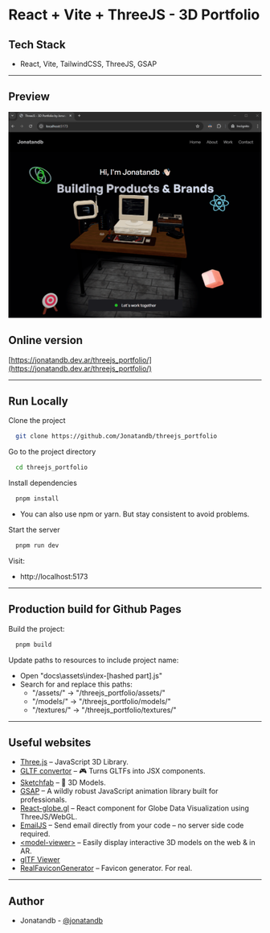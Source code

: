 # React + Vite + ThreeJS - 3D Portfolio


## Tech Stack

 - React, Vite, TailwindCSS, ThreeJS, GSAP

---

## Preview

[![screenshot](3D_Portfolio_preview.gif)](https://jonatandb.dev.ar/threejs_portfolio/)


## Online version
[https://jonatandb.dev.ar/threejs_portfolio/](https://jonatandb.dev.ar/threejs_portfolio/)

---
## Run Locally

Clone the project

```bash
  git clone https://github.com/Jonatandb/threejs_portfolio
```

Go to the project directory

```bash
  cd threejs_portfolio
```

Install dependencies

```bash
  pnpm install
```
  - You can also use npm or yarn. But stay consistent to avoid problems.

Start the server

```bash
  pnpm run dev
```

Visit:
- http://localhost:5173


---
## Production build for Github Pages

Build the project:

```bash
  pnpm build
```

Update paths to resources to include project name:

  - Open "docs\assets\index-[hashed part].js"
  - Search for and replace this paths:
    - "/assets/" -> "/threejs_portfolio/assets/"
    - "/models/" -> "/threejs_portfolio/models/"
    - "/textures/" -> "/threejs_portfolio/textures/"

---

## Useful websites
- [Three.js](https://threejs.org/) – JavaScript 3D Library.
- [GLTF convertor](https://gltf.pmnd.rs/) – 🎮 Turns GLTFs into JSX components.
- [Sketchfab](https://sketchfab.com/3d-models/hacker-room-stylized-a0cfe6edf2dd494c8a95addf6bb13a10) – 🚗 3D Models.
- [GSAP](https://gsap.com/) – A wildly robust JavaScript animation library built for professionals.
- [React-globe.gl](https://github.com/vasturiano/react-globe.gl) – React component for Globe Data Visualization using ThreeJS/WebGL.
- [EmailJS](https://www.emailjs.com/) – Send email directly from your code – no server side code required.
- [\<model-viewer>](https://modelviewer.dev/) – Easily display interactive 3D models on the web & in AR.
- [glTF Viewer](https://gltf-viewer.donmccurdy.com/)
- [RealFaviconGenerator](https://realfavicongenerator.net/) – Favicon generator. For real.
---


## Author

- Jonatandb - [@jonatandb](https://www.github.com/jonatandb)
